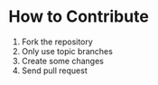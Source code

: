 # How to Contribute

1. Fork the repository
2. Only use topic branches
3. Create some changes
4. Send pull request
